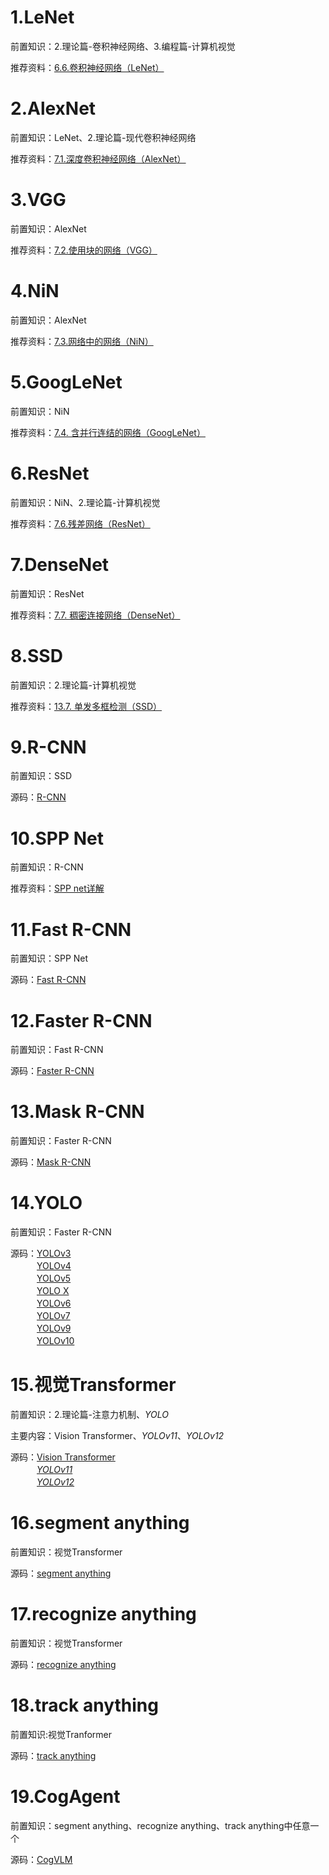 # 1.LeNet
前置知识：2.理论篇-卷积神经网络、3.编程篇-计算机视觉  

推荐资料：[6.6.卷积神经网络（LeNet）](https://zh-v2.d2l.ai/chapter_convolutional-neural-networks/lenet.html)  
# 2.AlexNet
前置知识：LeNet、2.理论篇-现代卷积神经网络  

推荐资料：[7.1.深度卷积神经网络（AlexNet）](https://zh-v2.d2l.ai/chapter_convolutional-modern/alexnet.html)  
# 3.VGG
前置知识：AlexNet  

推荐资料：[7.2.使用块的网络（VGG）](https://zh-v2.d2l.ai/chapter_convolutional-modern/vgg.html)
# 4.NiN
前置知识：AlexNet  

推荐资料：[7.3.网络中的网络（NiN）](https://zh-v2.d2l.ai/chapter_convolutional-modern/nin.html)
# 5.GoogLeNet
前置知识：NiN

推荐资料：[7.4. 含并行连结的网络（GoogLeNet）](https://zh-v2.d2l.ai/chapter_convolutional-modern/googlenet.html)  
# 6.ResNet
前置知识：NiN、2.理论篇-计算机视觉  

推荐资料：[7.6.残差网络（ResNet）](https://zh-v2.d2l.ai/chapter_convolutional-modern/resnet.html)
# 7.DenseNet
前置知识：ResNet  

推荐资料：[7.7. 稠密连接网络（DenseNet）](https://zh-v2.d2l.ai/chapter_convolutional-modern/densenet.html)
# 8.SSD
前置知识：2.理论篇-计算机视觉

推荐资料：[13.7. 单发多框检测（SSD）](https://zh-v2.d2l.ai/chapter_computer-vision/ssd.html)
# 9.R-CNN
前置知识：SSD  

源码：[R-CNN](https://github.com/rbgirshick/rcnn)  
# 10.SPP Net
前置知识：R-CNN

推荐资料：[SPP net详解](https://github.com/ShaoQiBNU/CV-SPPnet)  
# 11.Fast R-CNN
前置知识：SPP Net  

源码：[Fast R-CNN](https://github.com/rbgirshick/fast-rcnn)   
# 12.Faster R-CNN
前置知识：Fast R-CNN  

源码：[Faster R-CNN](https://github.com/rbgirshick/py-faster-rcnn)  
# 13.Mask R-CNN  
前置知识：Faster R-CNN

源码：[Mask R-CNN](https://github.com/matterport/Mask_RCNN)
# 14.YOLO
前置知识：Faster R-CNN

源码：[YOLOv3](https://pjreddie.com/darknet/yolo/)  
　　　[YOLOv4](https://github.com/AlexeyAB/darknet)  
　　　[YOLOv5](https://github.com/ultralytics/yolov5)  
　　　[YOLO X](https://github.com/Megvii-BaseDetection/YOLOX?tab=readme-ov-file)  
　　　[YOLOv6](https://github.com/meituan/YOLOv6/)  
　　　[YOLOv7](https://github.com/WongKinYiu/yolov7)  
　　　[YOLOv9](https://github.com/WongKinYiu/yolov9)  
　　　[YOLOv10](https://github.com/THU-MIG/yolov10)  
# 15.视觉Transformer
前置知识：2.理论篇-注意力机制、*YOLO*  

主要内容：Vision Transformer、*YOLOv11*、*YOLOv12*

源码：[Vision Transformer](https://github.com/huggingface/pytorch-image-models/blob/main/timm/models/vision_transformer.py)  
　　　*[YOLOv11](https://github.com/ultralytics/ultralytics)*  
　　　*[YOLOv12](https://github.com/sunsmarterjie/yolov12)*
# 16.segment anything
前置知识：视觉Transformer  

源码：[segment anything](https://github.com/facebookresearch/segment-anything)  
# 17.recognize anything
前置知识：视觉Transformer  

源码：[recognize anything](https://github.com/xinyu1205/recognize-anything)  
# 18.track anything  
前置知识:视觉Tranformer  

源码：[track anything](https://github.com/gaomingqi/track-anything)
# 19.CogAgent
前置知识：segment anything、recognize anything、track anything中任意一个  

源码：[CogVLM](https://github.com/THUDM/CogVLM)
